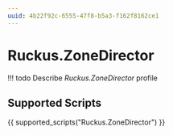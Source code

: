 ```yaml
---
uuid: 4b22f92c-6555-47f8-b5a3-f162f8162ce1
---
```



# Ruckus.ZoneDirector


<!-- prettier-ignore -->
!!! todo
    Describe *Ruckus.ZoneDirector* profile

## Supported Scripts

{{ supported_scripts("Ruckus.ZoneDirector") }}
